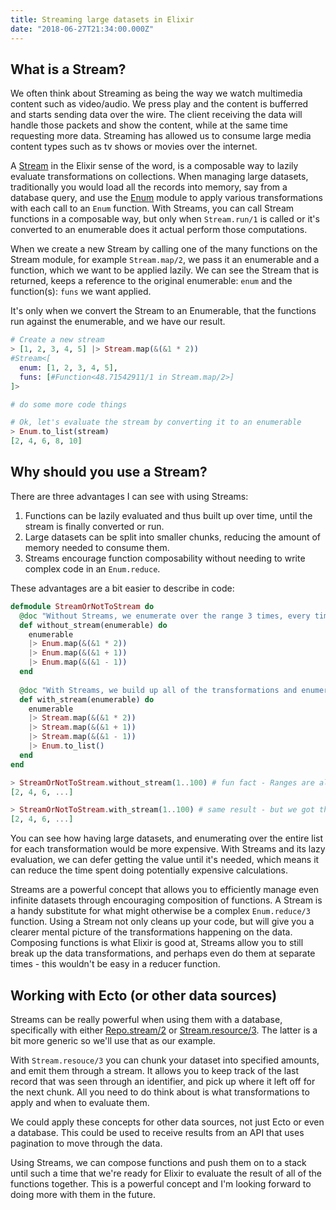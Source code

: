 ```yaml
---
title: Streaming large datasets in Elixir
date: "2018-06-27T21:34:00.000Z"
---
```


## What is a Stream?
We often think about Streaming as being the way we watch multimedia content such as video/audio. We press play and the content is bufferred and starts sending data over the wire. The client receiving the data will handle those packets and show the content, while at the same time requesting more data. Streaming has allowed us to consume large media content types such as tv shows or movies over the internet.

A [Stream](https://hexdocs.pm/elixir/Stream.html) in the Elixir sense of the word, is a composable way to lazily evaluate transformations on collections. When managing large datasets, traditionally you would load all the records into memory, say from a database query, and use the [Enum](https://hexdocs.pm/elixir/Enum.html) module to apply various transformations with each call to an `Enum` function. With Streams, you can call Stream functions in a composable way, but only when `Stream.run/1` is called or it's converted to an enumerable does it actual perform those computations.

When we create a new Stream by calling one of the many functions on the Stream module, for example `Stream.map/2`, we pass it an enumerable and a function, which we want to be applied lazily. We can see the Stream that is returned, keeps a reference to the original enumerable: `enum` and the function(s): `funs` we want applied. 

It's only when we convert the Stream to an Enumerable, that the functions run against the enumerable, and we have our result.

```elixir
# Create a new stream
> [1, 2, 3, 4, 5] |> Stream.map(&(&1 * 2))
#Stream<[
  enum: [1, 2, 3, 4, 5],
  funs: [#Function<48.71542911/1 in Stream.map/2>]
]>

# do some more code things

# Ok, let's evaluate the stream by converting it to an enumerable
> Enum.to_list(stream)
[2, 4, 6, 8, 10]
```

## Why should you use a Stream?
There are three advantages I can see with using Streams:
1. Functions can be lazily evaluated and thus built up over time, until the stream is finally converted or run.
2. Large datasets can be split into smaller chunks, reducing the amount of memory needed to consume them.
3. Streams encourage function composability without needing to write complex code in an `Enum.reduce`.

These advantages are a bit easier to describe in code:

```elixir
defmodule StreamOrNotToStream do
  @doc "Without Streams, we enumerate over the range 3 times, every time we call Enum.map/2"
  def without_stream(enumerable) do
    enumerable
    |> Enum.map(&(&1 * 2))
    |> Enum.map(&(&1 + 1))
    |> Enum.map(&(&1 - 1))
  end
  
  @doc "With Streams, we build up all of the transformations and enumerate only once!"
  def with_stream(enumerable) do
    enumerable
    |> Stream.map(&(&1 * 2))
    |> Stream.map(&(&1 + 1))
    |> Stream.map(&(&1 - 1))
    |> Enum.to_list()
  end
end

> StreamOrNotToStream.without_stream(1..100) # fun fact - Ranges are also Streams!
[2, 4, 6, ...]

> StreamOrNotToStream.with_stream(1..100) # same result - but we got there differently
[2, 4, 6, ...]
```

You can see how having large datasets, and enumerating over the entire list for each transformation would be more expensive. With Streams and its lazy evaluation, we can defer getting the value until it's needed, which means it can reduce the time spent doing potentially expensive calculations.

Streams are a powerful concept that allows you to efficiently manage even infinite datasets through encouraging composition of functions. A Stream is a handy substitute for what might otherwise be a complex `Enum.reduce/3` function. Using a Stream not only cleans up your code, but will give you a clearer mental picture of the transformations happening on the data.
Composing functions is what Elixir is good at, Streams allow you to still break up the data transformations, and perhaps even do them at separate times - this wouldn't be easy in a reducer function.

## Working with Ecto (or other data sources)

Streams can be really powerful when using them with a database, specifically with either [Repo.stream/2](https://hexdocs.pm/ecto/Ecto.Repo.html#c:stream/2) or [Stream.resource/3](https://hexdocs.pm/elixir/Stream.html#resource/3). The latter is a bit more generic so we'll use that as our example.

With `Stream.resouce/3` you can chunk your dataset into specified amounts, and emit them through a stream. It allows you to keep track of the last record that was seen through an identifier, and pick up where it left off for the next chunk. All you need to do think about is what transformations to apply and when to evaluate them.

We could apply these concepts for other data sources, not just Ecto or even a database. This could be used to receive results from an API that uses pagination to move through the data.

Using Streams, we can compose functions and push them on to a stack until such a time that we're ready for Elixir to evaluate the result of all of the functions together. This is a powerful concept and I'm looking forward to doing more with them in the future.